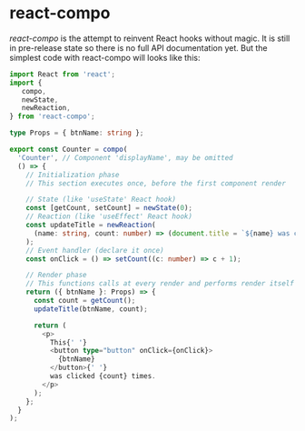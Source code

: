 # react-compo

_react-compo_ is the attempt to reinvent React hooks without magic. It is still in pre-release state so there is no full API documentation yet. But the simplest code with react-compo will looks like this:

```TypeScript
import React from 'react';
import {
   compo,
   newState,
   newReaction,
} from 'react-compo';

type Props = { btnName: string };

export const Counter = compo(
  'Counter', // Component 'displayName', may be omitted
  () => {
    // Initialization phase
    // This section executes once, before the first component render

    // State (like 'useState' React hook)
    const [getCount, setCount] = newState(0);
    // Reaction (like 'useEffect' React hook)
    const updateTitle = newReaction(
      (name: string, count: number) => (document.title = `${name} was clicked ${count} times`)
    );
    // Event handler (declare it once)
    const onClick = () => setCount((c: number) => c + 1);

    // Render phase
    // This functions calls at every render and performs render itself
    return ({ btnName }: Props) => {
      const count = getCount();
      updateTitle(btnName, count);

      return (
        <p>
          This{' '}
          <button type="button" onClick={onClick}>
            {btnName}
          </button>{' '}
          was clicked {count} times.
        </p>
      );
    };
  }
);
```
